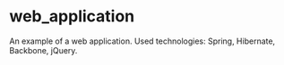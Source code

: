# web_application
An example of a web application. Used technologies: Spring, Hibernate, Backbone, jQuery.
